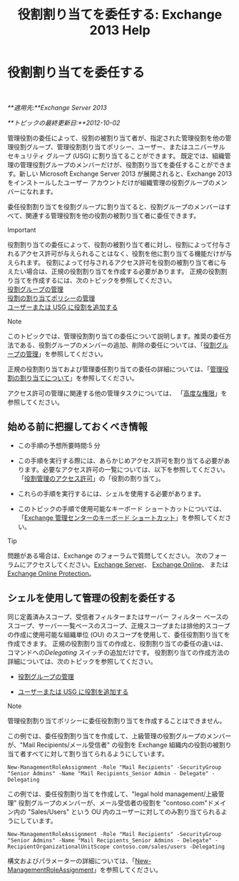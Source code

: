 ﻿---
title: '役割割り当てを委任する: Exchange 2013 Help'
TOCTitle: 役割割り当てを委任する
ms:assetid: ed2d00d9-90c9-49dc-ab8a-cd791569aeed
ms:mtpsurl: https://technet.microsoft.com/ja-jp/library/Dd351237(v=EXCHG.150)
ms:contentKeyID: 49896540
ms.date: 04/24/2018
mtps_version: v=EXCHG.150
ms.translationtype: HT
---

# 役割割り当てを委任する

 

_**適用先:**Exchange Server 2013_

_**トピックの最終更新日:**2012-10-02_

管理役割の委任によって、役割の被割り当て者が、指定された管理役割を他の管理役割グループ、管理役割割り当てポリシー、ユーザー、またはユニバーサル セキュリティ グループ (USG) に割り当てることができます。 既定では、組織管理の管理役割グループのメンバーだけが、役割割り当てを委任することができます。新しい Microsoft Exchange Server 2013 が展開されると、Exchange 2013 をインストールしたユーザー アカウントだけが組織管理の役割グループのメンバーになれます。

委任役割割り当てを役割グループに割り当てると、役割グループのメンバーはすべて、関連する管理役割を他の役割の被割り当て者に委任できます。


> [!IMPORTANT]
> 役割割り当ての委任によって、役割の被割り当て者に対し、役割によって付与されるアクセス許可が与えられることはなく、役割を他に割り当てる機能だけが与えられます。 役割によって付与されるアクセス許可を役割の被割り当て者に与えたい場合は、正規の役割割り当てを作成する必要があります。 正規の役割割り当てを作成するには、次のトピックを参照してください。<BR><A href="manage-role-groups-exchange-2013-help.md">役割グループの管理</A><BR><A href="manage-role-assignment-policies-exchange-2013-help.md">役割の割り当てポリシーの管理</A><BR><A href="add-a-role-to-a-user-or-usg-exchange-2013-help.md">ユーザーまたは USG に役割を追加する</A>




> [!NOTE]
> このトピックでは、管理役割割り当ての委任について説明します。推奨の委任方法である、役割グループのメンバーの追加、削除の委任については、「<A href="manage-role-groups-exchange-2013-help.md">役割グループの管理</A>」を参照してください。



正規の役割割り当ておよび管理委任割り当ての委任の詳細については、「[管理役割の割り当てについて](understanding-management-role-assignments-exchange-2013-help.md)」を参照してください。

アクセス許可の管理に関連する他の管理タスクについては、 「[高度な権限](advanced-permissions-exchange-2013-help.md)」を参照してください。

## 始める前に把握しておくべき情報

  - この手順の予想所要時間:5 分

  - この手順を実行する際には、あらかじめアクセス許可を割り当てる必要があります。必要なアクセス許可の一覧については、以下を参照してください。「[役割管理のアクセス許可](role-management-permissions-exchange-2013-help.md)」の「役割の割り当て」。

  - これらの手順を実行するには、シェルを使用する必要があります。

  - このトピックの手順で使用可能なキーボード ショートカットについては、「[Exchange 管理センターのキーボード ショートカット](keyboard-shortcuts-in-the-exchange-admin-center-exchange-online-protection-help.md)」を参照してください。


> [!TIP]
> 問題がある場合は、Exchange のフォーラムで質問してください。 次のフォーラムにアクセスしてください。<A href="https://go.microsoft.com/fwlink/p/?linkid=60612">Exchange Server</A>、 <A href="https://go.microsoft.com/fwlink/p/?linkid=267542">Exchange Online</A>、 または <A href="https://go.microsoft.com/fwlink/p/?linkid=285351">Exchange Online Protection</A>。



## シェルを使用して管理の役割を委任する

同じ定義済みスコープ、受信者フィルターまたはサーバー フィルター べースのスコープ、サーバー一覧ベースのスコープ、正規スコープまたは排他的スコープの作成に使用可能な組織単位 (OU) のスコープを使用して、委任役割割り当てを作成できます。 正規の役割割り当ての作成と、役割割り当ての委任の違いは、コマンドへの*Delegating* スイッチの追加だけです。 役割割り当ての作成方法の詳細については、次のトピックを参照してください。

  - [役割グループの管理](manage-role-groups-exchange-2013-help.md)

  - [ユーザーまたは USG に役割を追加する](add-a-role-to-a-user-or-usg-exchange-2013-help.md)


> [!NOTE]
> 管理役割割り当てポリシーに委任役割割り当てを作成することはできません。



この例では、委任役割割り当てを作成して、上級管理の役割グループのメンバーが、"Mail Recipients/メール受信者" の役割を Exchange 組織内の役割の被割り当て者すべてに対して割り当てられるようにしています。

    New-ManagementRoleAssignment -Role "Mail Recipients" -SecurityGroup "Senior Admins" -Name "Mail Recipients_Senior Admin - Delegate" -Delegating

この例では、委任役割割り当てを作成して、"legal hold management/上級管理" 役割グループのメンバーが、メール受信者の役割を "contoso.com"ドメイン内の "Sales/Users" という OU 内のユーザーに対してのみ割り当てられるようにしています。

    New-ManagementRoleAssignment -Role "Mail Recipients" -SecurityGroup "Senior Admins" -Name "Mail Recipients_Senior Admins - Delegate" -RecipientOrganizationalUnitScope contoso.com/sales/users -Delegating

構文およびパラメーターの詳細については、「[New-ManagementRoleAssignment](https://technet.microsoft.com/ja-jp/library/dd335193\(v=exchg.150\))」を参照してください。

